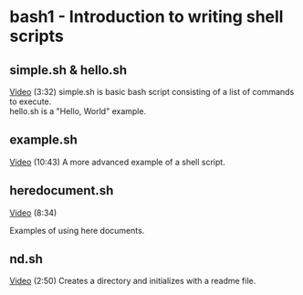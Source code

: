 # bash1 - Introduction to writing shell scripts

## simple.sh & hello.sh

[Video](https://youtu.be/urtY0-s3R2Y) (3:32)
simple.sh is basic bash script consisting of a list of commands to execute.  
hello.sh is a "Hello, World" example.

## example.sh

[Video](https://youtu.be/ZiVIlrvQIqQ) (10:43)
A more advanced example of a shell script.

## heredocument.sh

[Video](https://youtu.be/Qv3DIv3WqaY) (8:34)

Examples of using here documents.  

## nd.sh

[Video](https://youtu.be/gEIkJk_Jk48) (2:50)
Creates a directory and initializes with a readme file.
